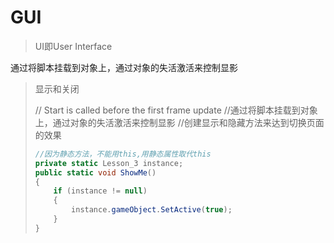 # GUI

> UI即User Interface

通过将脚本挂载到对象上，通过对象的失活激活来控制显影

> 显示和关闭
>
> // Start is called before the first frame update
>     //通过将脚本挂载到对象上，通过对象的失活激活来控制显影
>     //创建显示和隐藏方法来达到切换页面的效果
>
> ```c#
> //因为静态方法，不能用this,用静态属性取代this
> private static Lesson_3 instance;
> public static void ShowMe()
> {
>     if (instance != null)
>     {
>         instance.gameObject.SetActive(true);
>     }
> }
> ```









